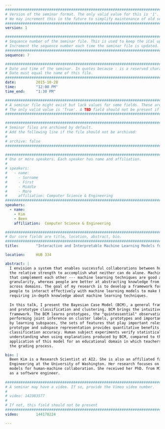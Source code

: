 ```yaml
---
################################################################################
# Version of the seminar format. The only valid value for this is '1'. 
# We may increment this in the future to simplify maintenance of old seminars.
################################################################################
version: 1

################################################################################
# Sequence number of the seminar file. This is used to keep the iCal up to date.
# Increment the sequence number each time the seminar file is updated.
################################################################################
sequence: 7

################################################################################
# Date and time of the seminar. In quotes because : is a reserved character.
# Date must equal the name of this file.
################################################################################
date:         2015-10-28
time:         "12:00 PM"
time_end:     "1:30 PM"

################################################################################
# A seminar file might exist but lack values for some fields. These are 'TBD'. 
# The only valid value is 'True'. A TBD field should not be present if 'False'.
################################################################################

################################################################################
# Seminar files are archived by default.
# Add the following line if the file should not be archived:
#
# archive: false
################################################################################

################################################################################
# One or more speakers. Each speaker has name and affiliation.
#
# speakers:
#   - name: 
#     - Surname
#     - First
#     - Middle
#     - More
#     affiliation: Computer Science & Engineering 
################################################################################
speakers:
  - name:
    - Kim
    - Been
    affiliation:  Computer Science & Engineering

################################################################################
# Our core fields are title, location, abstract, bio.
################################################################################
title:        "Interactive and Interpretable Machine Learning Models for Human Machine Collaboration"

location:     HUB 334 

abstract: |
  I envision a system that enables successful collaborations between humans and machine learning models by harnessing 
  the relative strength to accomplish what neither can do alone. Machine learning techniques and humans have skills 
  that complement each other --- machine learning techniques are good at computation on data at the lowest level of 
  granularity, whereas people are better at abstracting knowledge from their experience, and transferring the knowledge 
  across domains. The goal of my research is to develop a framework for human-in-the-loop machine learning that enables 
  people to interact effectively with machine learning models to make better decisions using large datasets, without 
  requiring in-depth knowledge about machine learning techniques.
  
  In this talk, I present the Bayesian Case Model (BCM), a general framework for Bayesian case-based reasoning (CBR) 
  and prototype classification and clustering. BCM brings the intuitive power of CBR to a Bayesian generative 
  framework. The BCM learns prototypes, the "quintessential" observations that best represent clusters in a dataset, by 
  performing joint inference on cluster labels, prototypes and important features. Simultaneously, BCM pursues sparsity 
  by learning subspaces, the sets of features that play important roles in the characterization of the prototypes. The 
  prototype and subspace representation provides quantitative benefits in interpretability while preserving 
  classification accuracy. Human subject experiments verify statistically significant improvements to participants' 
  understanding when using explanations produced by BCM, compared to those given by prior art. I demonstrate the 
  application of this model for an educational domain in which teachers cluster programming assignments to streamline 
  the grading process. 

bio: |
  Been Kim is a Research Scientist at AI2. She is also an affiliated faculty in the Department of Computer Science & 
  Engineering at the University of Washington. Her research focuses on interactive and interpretable machine learning 
  models for human-machine collaboration. She received her PhD. from MIT. Prior to her PhD, she worked at the MathWorks 
  as a software engineer.
  
################################################################################
# A seminar may have a video. If so, provide the Vimeo video number.
#
# video: 142303577
#
# If not, this field should not be present 
################################################################################
video:        144178224

---
```


